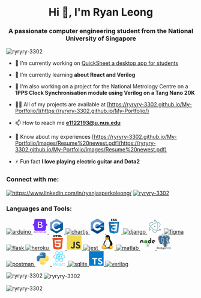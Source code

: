 <h1 align="center">Hi 👋, I'm Ryan Leong</h1>
<h3 align="center">A passionate computer engineering student from the National University of Singapore</h3>

<p align="left"> <img src="https://komarev.com/ghpvc/?username=ryryry-3302&label=Profile%20views&color=0e75b6&style=flat" alt="ryryry-3302" /> </p>

- 🔭 I’m currently working on [QuickSheet a desktop app for students](https://github.com/zackjh/quicksheet/)

- 🌱 I’m currently learning **about React and Verilog**

- 📝 I'm also working on a project for the National Metrology Centre on a **1PPS Clock Synchronisation module using Verilog on a Tang Nano 20K**

- 👨‍💻 All of my projects are available at [https://ryryry-3302.github.io/My-Portfolio/](https://ryryry-3302.github.io/My-Portfolio/)

- 📫 How to reach me **e1122193@u.nus.edu**

- 📄 Know about my experiences [https://ryryry-3302.github.io/My-Portfolio/images/Resume%20newest.pdf](https://ryryry-3302.github.io/My-Portfolio/images/Resume%20newest.pdf)

- ⚡ Fun fact **I love playing electric guitar and Dota2**

<h3 align="left">Connect with me:</h3>
<p align="left">
<a href="https://linkedin.com/in/https://www.linkedin.com/in/ryanjasperkoleong/" target="blank"><img align="center" src="https://raw.githubusercontent.com/rahuldkjain/github-profile-readme-generator/master/src/images/icons/Social/linked-in-alt.svg" alt="https://www.linkedin.com/in/ryanjasperkoleong/" height="30" width="40" /></a>
<a href="https://www.leetcode.com/ryryry-3302" target="blank"><img align="center" src="https://raw.githubusercontent.com/rahuldkjain/github-profile-readme-generator/master/src/images/icons/Social/leet-code.svg" alt="ryryry-3302" height="30" width="40" /></a>
</p>

<h3 align="left">Languages and Tools:</h3>
<p align="left"> <a href="https://www.arduino.cc/" target="_blank" rel="noreferrer"> <img src="https://cdn.worldvectorlogo.com/logos/arduino-1.svg" alt="arduino" width="40" height="40"/> </a> <a href="https://getbootstrap.com" target="_blank" rel="noreferrer"> <img src="https://raw.githubusercontent.com/devicons/devicon/master/icons/bootstrap/bootstrap-plain-wordmark.svg" alt="bootstrap" width="40" height="40"/> </a> <a href="https://www.cprogramming.com/" target="_blank" rel="noreferrer"> <img src="https://raw.githubusercontent.com/devicons/devicon/master/icons/c/c-original.svg" alt="c" width="40" height="40"/> </a> <a href="https://www.chartjs.org" target="_blank" rel="noreferrer"> <img src="https://www.chartjs.org/media/logo-title.svg" alt="chartjs" width="40" height="40"/> </a> <a href="https://www.w3schools.com/cpp/" target="_blank" rel="noreferrer"> <img src="https://raw.githubusercontent.com/devicons/devicon/master/icons/cplusplus/cplusplus-original.svg" alt="cplusplus" width="40" height="40"/> </a> <a href="https://www.w3schools.com/css/" target="_blank" rel="noreferrer"> <img src="https://raw.githubusercontent.com/devicons/devicon/master/icons/css3/css3-original-wordmark.svg" alt="css3" width="40" height="40"/> </a> <a href="https://www.djangoproject.com/" target="_blank" rel="noreferrer"> <img src="https://cdn.worldvectorlogo.com/logos/django.svg" alt="django" width="40" height="40"/> </a> <a href="https://www.electronjs.org" target="_blank" rel="noreferrer"> <img src="https://raw.githubusercontent.com/devicons/devicon/master/icons/electron/electron-original.svg" alt="electron" width="40" height="40"/> </a> <a href="https://www.figma.com/" target="_blank" rel="noreferrer"> <img src="https://www.vectorlogo.zone/logos/figma/figma-icon.svg" alt="figma" width="40" height="40"/> </a> <a href="https://flask.palletsprojects.com/" target="_blank" rel="noreferrer"> <img src="https://www.vectorlogo.zone/logos/pocoo_flask/pocoo_flask-icon.svg" alt="flask" width="40" height="40"/> </a> <a href="https://heroku.com" target="_blank" rel="noreferrer"> <img src="https://www.vectorlogo.zone/logos/heroku/heroku-icon.svg" alt="heroku" width="40" height="40"/> </a> <a href="https://www.w3.org/html/" target="_blank" rel="noreferrer"> <img src="https://raw.githubusercontent.com/devicons/devicon/master/icons/html5/html5-original-wordmark.svg" alt="html5" width="40" height="40"/> </a> <a href="https://developer.mozilla.org/en-US/docs/Web/JavaScript" target="_blank" rel="noreferrer"> <img src="https://raw.githubusercontent.com/devicons/devicon/master/icons/javascript/javascript-original.svg" alt="javascript" width="40" height="40"/> </a> <a href="https://jestjs.io" target="_blank" rel="noreferrer"> <img src="https://www.vectorlogo.zone/logos/jestjsio/jestjsio-icon.svg" alt="jest" width="40" height="40"/> </a> <a href="https://www.linux.org/" target="_blank" rel="noreferrer"> <img src="https://raw.githubusercontent.com/devicons/devicon/master/icons/linux/linux-original.svg" alt="linux" width="40" height="40"/> </a> <a href="https://www.mathworks.com/" target="_blank" rel="noreferrer"> <img src="https://upload.wikimedia.org/wikipedia/commons/2/21/Matlab_Logo.png" alt="matlab" width="40" height="40"/> </a> <a href="https://nodejs.org" target="_blank" rel="noreferrer"> <img src="https://raw.githubusercontent.com/devicons/devicon/master/icons/nodejs/nodejs-original-wordmark.svg" alt="nodejs" width="40" height="40"/> </a> <a href="https://www.postgresql.org" target="_blank" rel="noreferrer"> <img src="https://raw.githubusercontent.com/devicons/devicon/master/icons/postgresql/postgresql-original-wordmark.svg" alt="postgresql" width="40" height="40"/> </a> <a href="https://postman.com" target="_blank" rel="noreferrer"> <img src="https://www.vectorlogo.zone/logos/getpostman/getpostman-icon.svg" alt="postman" width="40" height="40"/> </a> <a href="https://www.python.org" target="_blank" rel="noreferrer"> <img src="https://raw.githubusercontent.com/devicons/devicon/master/icons/python/python-original.svg" alt="python" width="40" height="40"/> </a> <a href="https://reactjs.org/" target="_blank" rel="noreferrer"> <img src="https://raw.githubusercontent.com/devicons/devicon/master/icons/react/react-original-wordmark.svg" alt="react" width="40" height="40"/> </a> <a href="https://www.sqlite.org/" target="_blank" rel="noreferrer"> <img src="https://www.vectorlogo.zone/logos/sqlite/sqlite-icon.svg" alt="sqlite" width="40" height="40"/> </a> <a href="https://www.typescriptlang.org/" target="_blank" rel="noreferrer"> <img src="https://raw.githubusercontent.com/devicons/devicon/master/icons/typescript/typescript-original.svg" alt="typescript" width="40" height="40"/> </a> <a href="https://www.verilog.com/" target="_blank" rel="noreferrer"> <img src="[https://raw.githubusercontent.com/devicons/devicon/master/icons/typescript/typescript-original.svg](https://raw.githubusercontent.com/vscode-icons/vscode-icons/90c6efb7c5cd0e21b5f09f87d2e838bc1ab2f6a5/icons/file_type_verilog.svg)" alt="verilog" width="40" height="40"/> </a>  </p>

<p><img align="left" src="https://github-readme-stats.vercel.app/api/top-langs?username=ryryry-3302&show_icons=true&locale=en&layout=compact" alt="ryryry-3302" /></p>

<p>&nbsp;<img align="center" src="https://github-readme-stats.vercel.app/api?username=ryryry-3302&show_icons=true&locale=en" alt="ryryry-3302" /></p>

<p><img align="center" src="https://github-readme-streak-stats.herokuapp.com/?user=ryryry-3302&" alt="ryryry-3302" /></p>

